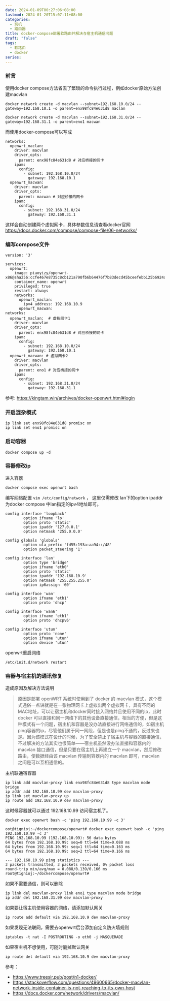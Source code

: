 ```yaml
---
date: 2024-01-09T00:27:06+08:00
lastmod: 2024-01-20T15:07:11+08:00
categories:
  - 玩机
  - 路由器
title: docker-compose部署软路由并解决与宿主机通信问题
draft: "false"
tags:
  - 软路由
  - docker
series: 
---
```


### 前言
使用docker compose方法省去了繁琐的命令执行过程，例如docker原始方法创建macvlan
```
docker network create -d macvlan --subnet=192.168.10.0/24 --gateway=192.168.10.1 -o parent=enx98fc84e631d8 maclan

docker network create -d macvlan --subnet=192.168.31.0/24 --gateway=192.168.31.1 -o parent=eno1 macwan 
```

而使用docker-compose可以写成
```
networks:
  openwrt_maclan:
    driver: macvlan
    driver_opts:
      parent: enx98fc84e631d8 # 对应桥接的网卡
    ipam:
      config:
        - subnet: 192.168.10.0/24
          gateway: 192.168.10.1
  openwrt_macwan:
    driver: macvlan
    driver_opts:
      parent: macwan # 对应桥接的网卡
    ipam:
      config:
        - subnet: 192.168.31.0/24
          gateway: 192.168.31.1
```

这样会自动创建两个虚拟网卡，具体参数信息请查看docker官网 https://docs.docker.com/compose/compose-file/06-networks/

### 编写compose文件

```
version: '3'

services:
  openwrt:
    image: piaoyizy/openwrt-x86@sha256:ccfe467e8735c8cb121a790fb6b64476f7b83decd45bceefebb125b6924a8dcf
    container_name: openwrt
    privileged: true
    restart: always
    networks:
      openwrt_maclan:
        ipv4_address: 192.168.10.9 
	  openwrt_macwan:
networks:
  openwrt_maclan:  # 虚拟网卡1
    driver: macvlan
    driver_opts:
      parent: enx98fc84e631d8 # 对应桥接的网卡
    ipam:
      config:
        - subnet: 192.168.10.0/24
          gateway: 192.168.10.1
  openwrt_macwan: # 虚拟网卡2
    driver: macvlan
    driver_opts:
      parent: eno1 # 对应桥接的网卡
    ipam:
      config:
        - subnet: 192.168.31.0/24
          gateway: 192.168.31.1
```
参考: https://kingtam.win/archives/docker-openwrt.html#login
### 开启混杂模式
```
ip link set enx98fc84e631d8 promisc on
ip link set eno1 promisc on
```
### 启动容器
```
docker compose up -d
```


### 容器修改ip
进入容器
```
docker compose exec openwrt bash
```

编写网络配置 `vim /etc/config/network` ， 这里仅需修改 lan下的option ipaddr为docker compose 中lan指定的ipv4地址即可。
```
config interface 'loopback'
        option ifname 'lo'
        option proto 'static'
        option ipaddr '127.0.0.1'
        option netmask '255.0.0.0'

config globals 'globals'
        option ula_prefix 'fd55:193a:aa94::/48'
        option packet_steering '1'

config interface 'lan'
        option type 'bridge'
        option ifname 'eth0'
        option proto 'static'
        option ipaddr '192.168.10.9'
        option netmask '255.255.255.0'
        option ip6assign '60'

config interface 'wan'
        option ifname 'eth1'
        option proto 'dhcp'

config interface 'wan6'
        option ifname 'eth1'
        option proto 'dhcpv6'

config interface 'utun'
        option proto 'none'
        option ifname 'utun'
        option device 'utun'

```


openwrt重启网络
```
/etc/init.d/network restart
```

### 容器与宿主机的通讯修复


造成原因及解决方法说明

> 原因是部署 openWRT 系统时使用到了 docker 的 macvlan 模式，这个模式通俗一点讲就是在一张物理网卡上虚拟出两个虚拟网卡，具有不同的MAC地址，可以让宿主机和docker同时接入网络并且使用不同的ip，此时 docker 可以直接和同一网络下的其他设备直接通信，相当的方便，但是这种模式有一个问题，宿主机和容器是没办法直接进行网络通信的，如宿主机ping容器的ip，尽管他们属于同一网段，但是也是ping不通的，反过来也是。因为该模式在设计的时候，为了安全禁止了宿主机与容器的直接通信，不过解决的方法其实也很简单——宿主机虽然没办法直接和容器内的 macvlan 接口通信，但是只要在宿主机上再建立一个 macvlan，然后修改路由，使数据经由该 macvlan 传输到容器内的 macvlan 即可，macvlan 之间是可以互相通信的。


主机联通宿容器
```shell 
ip link add macvlan-proxy link enx98fc84e631d8 type macvlan mode bridge
ip addr add 192.168.10.99 dev macvlan-proxy
ip link set macvlan-proxy up
ip route add 192.168.10.9 dev macvlan-proxy
```

这时候容器就可以通过 192.168.10.99 访问宿主机了。
```
docker exec openwrt bash -c 'ping 192.168.10.99 -c 3'
```


```
oot@tignioj:~/dockercompose/openwrt# docker exec openwrt bash -c 'ping 192.168.10.99 -c 3'
PING 192.168.10.99 (192.168.10.99): 56 data bytes
64 bytes from 192.168.10.99: seq=0 ttl=64 time=0.088 ms
64 bytes from 192.168.10.99: seq=1 ttl=64 time=0.163 ms
64 bytes from 192.168.10.99: seq=2 ttl=64 time=0.166 ms

--- 192.168.10.99 ping statistics ---
3 packets transmitted, 3 packets received, 0% packet loss
round-trip min/avg/max = 0.088/0.139/0.166 ms
root@tignioj:~/dockercompose/openwrt# 
```


如果不需要通信，则可以删除
```
ip link del macvlan-proxy link eno1 type macvlan mode bridge
ip addr del 192.168.31.99 dev macvlan-proxy
```

如果要让宿主机使用容器的网络，请添加默认网关
```
ip route add default via 192.168.10.9 dev macvlan-proxy
```

如果发现无法联网，需要去openwrt后台添加自定义防火墙规则

```
iptables -t nat -I POSTROUTING -o eth0 -j MASQUERADE
```

如果宿主机不想使用，可随时删掉默认网关
```
ip route del default via 192.168.10.9 dev macvlan-proxy
```


参考：
- https://www.treesir.pub/post/n1-docker/
- https://stackoverflow.com/questions/49600665/docker-macvlan-network-inside-container-is-not-reaching-to-its-own-host
- https://docs.docker.com/network/drivers/macvlan/